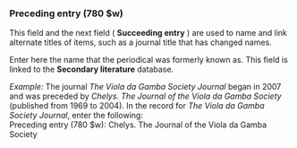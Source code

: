 ### Preceding entry (780 $w)

This field and the next field ( **Succeeding entry** ) are used to name and link alternate titles of items, such as a journal title that has changed names.

Enter here the name that the periodical was formerly known as. This field is linked to the **Secondary literature** database.

_Example:_ The journal _The Viola da Gamba Society Journal_ began in 2007 and was preceded by _Chelys. The Journal of the Viola da Gamba Society_ (published from 1969 to 2004). In the record for _The Viola da Gamba Society Journal_, enter the following:  
Preceding entry (780 $w): Chelys. The Journal of the Viola da Gamba Society
